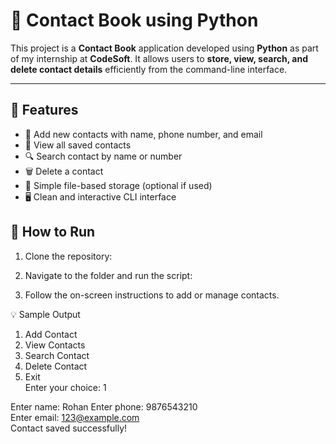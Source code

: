 # 📒 Contact Book using Python

This project is a **Contact Book** application developed using **Python** as part of my internship at **CodeSoft**. It allows users to **store, view, search, and delete contact details** efficiently from the command-line interface.

---

## 🚀 Features

- 📇 Add new contacts with name, phone number, and email
- 📖 View all saved contacts
- 🔍 Search contact by name or number
- 🗑️ Delete a contact
- 💾 Simple file-based storage (optional if used)
- 🖥️ Clean and interactive CLI interface


## 📁 How to Run

1. Clone the repository:
   
2. Navigate to the folder and run the script:

3. Follow the on-screen instructions to add or manage contacts.

💡 Sample Output

1. Add Contact  
2. View Contacts  
3. Search Contact  
4. Delete Contact  
5. Exit  
Enter your choice: 1

Enter name: Rohan
Enter phone: 9876543210  
Enter email: 123@example.com  
Contact saved successfully!
